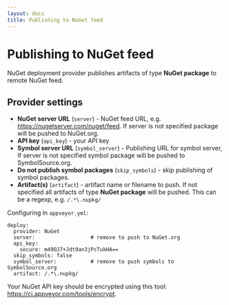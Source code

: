 ```yaml
---
layout: docs
title: Publishing to NuGet feed
---
```


# Publishing to NuGet feed

NuGet deployment provider publishes artifacts of type **NuGet package** to remote NuGet feed.

## Provider settings

* **NuGet server URL** (`server`) - NuGet feed URL, e.g. https://nugetserver.com/nuget/feed. If server is not specified package will be pushed to NuGet.org.
* **API key** (`api_key`) - your API key
* **Symbol server URL** (`symbol_server`) - Publishing URL for symbol server, If server is not specified symbol package will be pushed to SymbolSource.org.
* **Do not publish symbol packages** (`skip_symbols`) - skip publishing of symbol packages.
* **Artifact(s)** (`artifact`) - artifact name or filename to push. If not specified all artifacts of type **NuGet package** will be pushed. This can be a regexp, e.g. `/.*\.nupkg/`

Configuring in `appveyor.yml`:

    deploy:
      provider: NuGet
      server:                  # remove to push to NuGet.org
      api_key:
        secure: m49OJ7+Jdt9an3jPcTukHA==
      skip_symbols: false
      symbol_server:           # remove to push symbols to SymbolSource.org
      artifact: /.*\.nupkg/

Your NuGet API key should be encrypted using this tool: https://ci.appveyor.com/tools/encrypt.
